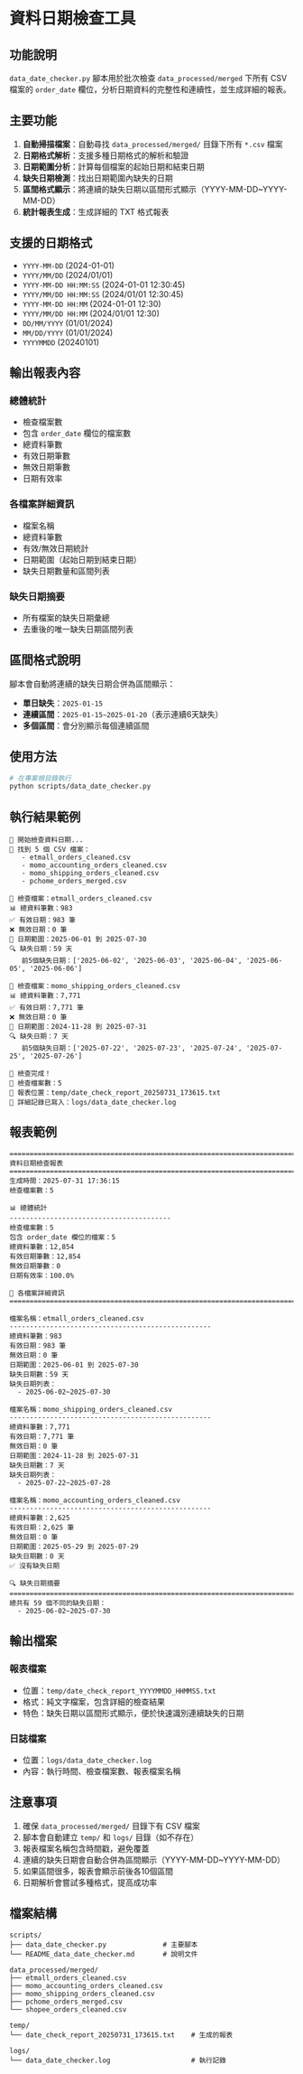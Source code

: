 # 資料日期檢查工具

## 功能說明

`data_date_checker.py` 腳本用於批次檢查 `data_processed/merged` 下所有 CSV 檔案的 `order_date` 欄位，分析日期資料的完整性和連續性，並生成詳細的報表。

## 主要功能

1. **自動掃描檔案**：自動尋找 `data_processed/merged/` 目錄下所有 `*.csv` 檔案
2. **日期格式解析**：支援多種日期格式的解析和驗證
3. **日期範圍分析**：計算每個檔案的起始日期和結束日期
4. **缺失日期檢測**：找出日期範圍內缺失的日期
5. **區間格式顯示**：將連續的缺失日期以區間形式顯示（YYYY-MM-DD~YYYY-MM-DD）
6. **統計報表生成**：生成詳細的 TXT 格式報表

## 支援的日期格式

- `YYYY-MM-DD` (2024-01-01)
- `YYYY/MM/DD` (2024/01/01)
- `YYYY-MM-DD HH:MM:SS` (2024-01-01 12:30:45)
- `YYYY/MM/DD HH:MM:SS` (2024/01/01 12:30:45)
- `YYYY-MM-DD HH:MM` (2024-01-01 12:30)
- `YYYY/MM/DD HH:MM` (2024/01/01 12:30)
- `DD/MM/YYYY` (01/01/2024)
- `MM/DD/YYYY` (01/01/2024)
- `YYYYMMDD` (20240101)

## 輸出報表內容

### 總體統計
- 檢查檔案數
- 包含 `order_date` 欄位的檔案數
- 總資料筆數
- 有效日期筆數
- 無效日期筆數
- 日期有效率

### 各檔案詳細資訊
- 檔案名稱
- 總資料筆數
- 有效/無效日期統計
- 日期範圍（起始日期到結束日期）
- 缺失日期數量和區間列表

### 缺失日期摘要
- 所有檔案的缺失日期彙總
- 去重後的唯一缺失日期區間列表

## 區間格式說明

腳本會自動將連續的缺失日期合併為區間顯示：

- **單日缺失**：`2025-01-15`
- **連續區間**：`2025-01-15~2025-01-20`（表示連續6天缺失）
- **多個區間**：會分別顯示每個連續區間

## 使用方法

```bash
# 在專案根目錄執行
python scripts/data_date_checker.py
```

## 執行結果範例

```
🚀 開始檢查資料日期...
📁 找到 5 個 CSV 檔案：
   - etmall_orders_cleaned.csv
   - momo_accounting_orders_cleaned.csv
   - momo_shipping_orders_cleaned.csv
   - pchome_orders_merged.csv

📖 檢查檔案：etmall_orders_cleaned.csv
📊 總資料筆數：983
✅ 有效日期：983 筆
❌ 無效日期：0 筆
📅 日期範圍：2025-06-01 到 2025-07-30
🔍 缺失日期：59 天
   前5個缺失日期：['2025-06-02', '2025-06-03', '2025-06-04', '2025-06-05', '2025-06-06']

📖 檢查檔案：momo_shipping_orders_cleaned.csv
📊 總資料筆數：7,771
✅ 有效日期：7,771 筆
❌ 無效日期：0 筆
📅 日期範圍：2024-11-28 到 2025-07-31
🔍 缺失日期：7 天
   前5個缺失日期：['2025-07-22', '2025-07-23', '2025-07-24', '2025-07-25', '2025-07-26']

🎉 檢查完成！
📁 檢查檔案數：5
📄 報表位置：temp/date_check_report_20250731_173615.txt
📝 詳細記錄已寫入：logs/data_date_checker.log
```

## 報表範例

```
================================================================================
資料日期檢查報表
================================================================================
生成時間：2025-07-31 17:36:15
檢查檔案數：5

📊 總體統計
----------------------------------------
檢查檔案數：5
包含 order_date 欄位的檔案：5
總資料筆數：12,854
有效日期筆數：12,854
無效日期筆數：0
日期有效率：100.0%

📁 各檔案詳細資訊
================================================================================

檔案名稱：etmall_orders_cleaned.csv
--------------------------------------------------
總資料筆數：983
有效日期：983 筆
無效日期：0 筆
日期範圍：2025-06-01 到 2025-07-30
缺失日期數：59 天
缺失日期列表：
  - 2025-06-02~2025-07-30

檔案名稱：momo_shipping_orders_cleaned.csv
--------------------------------------------------
總資料筆數：7,771
有效日期：7,771 筆
無效日期：0 筆
日期範圍：2024-11-28 到 2025-07-31
缺失日期數：7 天
缺失日期列表：
  - 2025-07-22~2025-07-28

檔案名稱：momo_accounting_orders_cleaned.csv
--------------------------------------------------
總資料筆數：2,625
有效日期：2,625 筆
無效日期：0 筆
日期範圍：2025-05-29 到 2025-07-29
缺失日期數：0 天
✅ 沒有缺失日期

🔍 缺失日期摘要
================================================================================
總共有 59 個不同的缺失日期：
  - 2025-06-02~2025-07-30
```

## 輸出檔案

### 報表檔案
- 位置：`temp/date_check_report_YYYYMMDD_HHMMSS.txt`
- 格式：純文字檔案，包含詳細的檢查結果
- 特色：缺失日期以區間形式顯示，便於快速識別連續缺失的日期

### 日誌檔案
- 位置：`logs/data_date_checker.log`
- 內容：執行時間、檢查檔案數、報表檔案名稱

## 注意事項

1. 確保 `data_processed/merged/` 目錄下有 CSV 檔案
2. 腳本會自動建立 `temp/` 和 `logs/` 目錄（如不存在）
3. 報表檔案名稱包含時間戳，避免覆蓋
4. 連續的缺失日期會自動合併為區間顯示（YYYY-MM-DD~YYYY-MM-DD）
5. 如果區間很多，報表會顯示前後各10個區間
6. 日期解析會嘗試多種格式，提高成功率

## 檔案結構

```
scripts/
├── data_date_checker.py              # 主要腳本
└── README_data_date_checker.md       # 說明文件

data_processed/merged/
├── etmall_orders_cleaned.csv
├── momo_accounting_orders_cleaned.csv
├── momo_shipping_orders_cleaned.csv
├── pchome_orders_merged.csv
└── shopee_orders_cleaned.csv

temp/
└── date_check_report_20250731_173615.txt    # 生成的報表

logs/
└── data_date_checker.log                    # 執行記錄
``` 